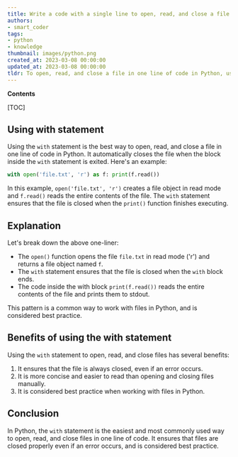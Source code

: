 ```yaml
---
title: Write a code with a single line to open, read, and close a file
authors:
- smart_coder
tags:
- python
- knowledge
thumbnail: images/python.png
created_at: 2023-03-08 00:00:00
updated_at: 2023-03-08 00:00:00
tldr: To open, read, and close a file in one line of code in Python, use the `with open` statement.
---
```


**Contents**

[TOC]

## Using with statement

Using the `with` statement is the best way to open, read, and close a file in one line of code in Python. It automatically closes the file when the block inside the `with` statement is exited. Here's an example:

```python
with open('file.txt', 'r') as f: print(f.read())
```

In this example, `open('file.txt', 'r')` creates a file object in read mode and `f.read()` reads the entire contents of the file. The `with` statement ensures that the file is closed when the `print()` function finishes executing.

## Explanation

Let's break down the above one-liner:

- The `open()` function opens the file `file.txt` in read mode ('r') and returns a file object named `f`.
- The `with` statement ensures that the file is closed when the `with` block ends.
- The code inside the with block `print(f.read())` reads the entire contents of the file and prints them to stdout.

This pattern is a common way to work with files in Python, and is considered best practice.

## Benefits of using the with statement

Using the `with` statement to open, read, and close files has several benefits:

1. It ensures that the file is always closed, even if an error occurs.
2. It is more concise and easier to read than opening and closing files manually.
3. It is considered best practice when working with files in Python.

## Conclusion

In Python, the `with` statement is the easiest and most commonly used way to open, read, and close files in one line of code. It ensures that files are closed properly even if an error occurs, and is considered best practice.
